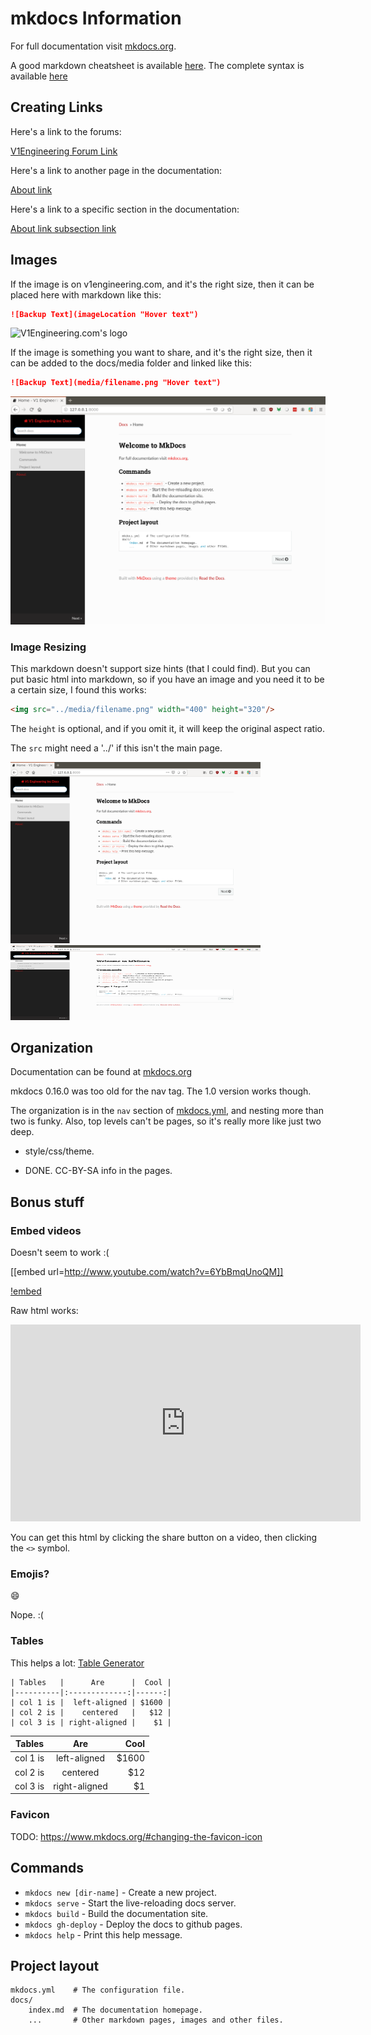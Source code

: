 # mkdocs Information

For full documentation visit [mkdocs.org](http://mkdocs.org).

A good markdown cheatsheet is available [here](https://www.markdownguide.org/cheat-sheet). The complete syntax is available
[here](https://daringfireball.net/projects/markdown/)

## Creating Links

Here's a link to the forums:

[V1Engineering Forum Link](https://www.v1engineering.com/forum/topic/community-documentation/)

Here's a link to another page in the documentation:

[About link](pg1.md)

Here's a link to a specific section in the documentation:

[About link subsection link](pg1.md#nautae-laeva)

## Images

If the image is on v1engineering.com, and it's the right size, then it can be placed here with
markdown like this:

```markdown
![Backup Text](imageLocation "Hover text")
```

![V1Engineering.com's logo](https://www.v1engineering.com/wp-content/uploads/2017/12/V1-Engineering-logo-260wide.png "This logo is linked from v1engineering.com")

If the image is something you want to share, and it's the right size, then it can be added to the
docs/media folder and linked like this:

```markdown
![Backup Text](media/filename.png "Hover text")
```

![images image](media/pic.png "This is linked here in this github")


### Image Resizing

This markdown doesn't support size hints (that I could find). But you can put basic html into
markdown, so if you have an image and you need it to be a certain size, I found this works:

```html
<img src="../media/filename.png" width="400" height="320"/>
```

The `height` is optional, and if you omit it, it will keep the original aspect ratio.

The `src` might need a '../' if this isn't the main page.

<img src="../media/pic.png" width="400"/>

<img src="../media/pic.png" width="400" height="120"/>

## Organization

Documentation can be found at
[mkdocs.org](https://www.mkdocs.org/user-guide/writing-your-docs/#configure-pages-and-navigation)

mkdocs 0.16.0 was too old for the nav tag. The 1.0 version works though.

The organization is in the `nav` section of [mkdocs.yml](https://github.com/V1EngineeringInc/V1EngineeringInc-Docs/blob/master/mkdocs.yml), 
and nesting more than two is funky. Also, top levels can't be pages, so it's really more like just two deep.

 - style/css/theme.

 - DONE. CC-BY-SA info in the pages.

## Bonus stuff

### Embed videos

Doesn't seem to work :(

[[embed url=http://www.youtube.com/watch?v=6YbBmqUnoQM]]

[!embed](https://www.youtube.com/watch?v=vq2jYFZVMDA)

Raw html works:

<iframe width="560" height="315" src="https://www.youtube.com/embed/xIGre_E2_og"
frameborder="0" allow="accelerometer; autoplay; encrypted-media; gyroscope; picture-in-picture"
allowfullscreen></iframe>

You can get this html by clicking the share button on a video, then clicking the `<>` symbol.

### Emojis?

:smile:

Nope. :(

### Tables

This helps a lot: [Table Generator](https://www.tablesgenerator.com/markdown_tables#)

    | Tables   |      Are      |  Cool |
    |----------|:-------------:|------:|
    | col 1 is |  left-aligned | $1600 |
    | col 2 is |    centered   |   $12 |
    | col 3 is | right-aligned |    $1 |

| Tables   |      Are      |  Cool |
|----------|:-------------:|------:|
| col 1 is |  left-aligned | $1600 |
| col 2 is |    centered   |   $12 |
| col 3 is | right-aligned |    $1 |

### Favicon

TODO: https://www.mkdocs.org/#changing-the-favicon-icon

## Commands

* `mkdocs new [dir-name]` - Create a new project.
* `mkdocs serve` - Start the live-reloading docs server.
* `mkdocs build` - Build the documentation site.
* `mkdocs gh-deploy` - Deploy the docs to github pages.
* `mkdocs help` - Print this help message.

## Project layout

    mkdocs.yml    # The configuration file.
    docs/
        index.md  # The documentation homepage.
        ...       # Other markdown pages, images and other files.
